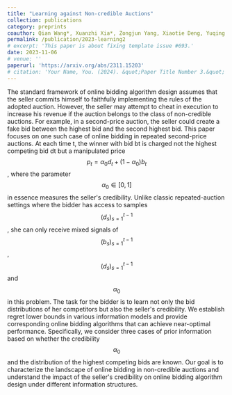 ```yaml
---
title: "Learning against Non-credible Auctions"
collection: publications
category: preprints
coauthor: Qian Wang*, Xuanzhi Xia*, Zongjun Yang, Xiaotie Deng, Yuqing Kong, Zhilin Zhang, Liang Wang, Chuan Yu, Jian Xu, Bo Zheng
permalink: /publication/2023-learning2
# excerpt: 'This paper is about fixing template issue #693.'
date: 2023-11-06
# venue: ''
paperurl: 'https://arxiv.org/abs/2311.15203'
# citation: 'Your Name, You. (2024). &quot;Paper Title Number 3.&quot; <i>GitHub Journal of Bugs</i>. 1(3).'
---
```


The standard framework of online bidding algorithm design assumes that the seller commits himself to faithfully implementing the rules of the adopted auction. However, the seller may attempt to cheat in execution to increase his revenue if the auction belongs to the class of non-credible auctions. For example, in a second-price auction, the seller could create a fake bid between the highest bid and the second highest bid. This paper focuses on one such case of online bidding in repeated second-price auctions. At each time t, the winner with bid bt is charged not the highest competing bid dt but a manipulated price $$p_t=α_0d_t+(1−α_0)b_t$$, where the parameter $$α_0 \in [0,1]$$ in essence measures the seller's credibility. Unlike classic repeated-auction settings where the bidder has access to samples $$(d_s)_{s=1}^{t-1}$$, she can only receive mixed signals of $$(b_s)_{s=1}^{t-1}$$, $$(d_s)_{s=1}^{t-1}$$ and $$\alpha_0$$ in this problem. The task for the bidder is to learn not only the bid distributions of her competitors but also the seller's credibility. We establish regret lower bounds in various information models and provide corresponding online bidding algorithms that can achieve near-optimal performance. Specifically, we consider three cases of prior information based on whether the credibility $$\alpha_0$$ and the distribution of the highest competing bids are known. Our goal is to characterize the landscape of online bidding in non-credible auctions and understand the impact of the seller's credibility on online bidding algorithm design under different information structures. 

<!-- ---
title: "Paper Title Number 4"
collection: publications
category: conferences
permalink: /publication/2024-02-17-paper-title-number-4
excerpt: 'This paper is about fixing template issue #693.'
date: 2024-02-17
venue: 'GitHub Journal of Bugs'
paperurl: 'http://academicpages.github.io/files/paper3.pdf'
citation: 'Your Name, You. (2024). &quot;Paper Title Number 3.&quot; <i>GitHub Journal of Bugs</i>. 1(3).'
---

The contents above will be part of a list of publications, if the user clicks the link for the publication than the contents of section will be rendered as a full page, allowing you to provide more information about the paper for the reader. When publications are displayed as a single page, the contents of the above "citation" field will automatically be included below this section in a smaller font. -->
